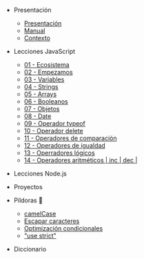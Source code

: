 - Presentación
  - [Presentación](./01_presentacion/01_presentacion.md)
  - [Manual](./01_presentacion/02_manual.md)
  - [Contexto](./01_presentacion/03_contexto.md)

- Lecciones JavaScript
  - [01 - Ecosistema](/02_lecciones_js/01_leccion.md)
  - [02 - Empezamos](/02_lecciones_js/02_leccion.md)
  - [03 - Variables](/02_lecciones_js/03_leccion.md)
  - [04 - Strings](/02_lecciones_js/04_leccion.md)
  - [05 - Arrays](/02_lecciones_js/05_leccion.md)
  - [06 - Booleanos](/02_lecciones_js/06_leccion.md)
  - [07 - Objetos](/02_lecciones_js/07_leccion.md)
  - [08 - Date](/02_lecciones_js/08_leccion.md)
  - [09 - Operador typeof](/02_lecciones_js/09_leccion.md)
  - [10 - Operador delete](/02_lecciones_js/10_leccion.md)
  - [11 - Operadores de comparación](/02_lecciones_js/11_leccion.md)
  - [12 - Operadores de igualdad](/02_lecciones_js/12_leccion.md)
  - [13 - Operradores lógicos](/02_lecciones_js/13_leccion.md)
  - [14 - Operadores aritméticos | inc | dec |](/02_lecciones_js/14_leccion.md)

- Lecciones Node.js

- Proyectos

- Píldoras 💊
  - [camelCase](/03_pildoras/01_pildora.md)
  - [Escapar caracteres](/03_pildoras/02_pildora.md)
  - [Optimización condicionales](/03_pildoras/03_pildora.md)
  - ["use strict"](/03_pildoras/04_pildora.md)

- Diccionario
